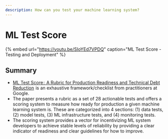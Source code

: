 ```yaml
---
description: How can you test your machine learning system?
---
```


# ML Test Score

{% embed url="https://youtu.be/SIoYEd7VPDQ" caption="ML Test Score - Testing and Deployment" %}

## Summary

* [ML Test Score :  A Rubric for Production Readiness and Technical Debt Reduction](https://static.googleusercontent.com/media/research.google.com/en//pubs/archive/aad9f93b86b7addfea4c419b9100c6cdd26cacea.pdf)  is an exhaustive framework/checklist from practitioners at Google.
* The paper presents a rubric as a set of 28 actionable tests and offers a scoring system to measure how ready for production a given machine learning system is. These are categorized into 4 sections: \(1\) data tests, \(2\) model tests, \(3\) ML infrastructure tests, and \(4\) monitoring tests.
* The scoring system provides a vector for incentivizing ML system developers to achieve stable levels of reliability by providing a clear indicator of readiness and clear guidelines for how to improve.

